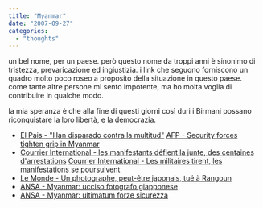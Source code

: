 ```yaml
---
title: "Myanmar"
date: "2007-09-27"
categories: 
  - "thoughts"
---
```


un bel nome, per un paese. però questo nome da troppi anni è sinonimo di tristezza, prevaricazione ed ingiustizia. i link che seguono forniscono un quadro molto poco roseo a proposito della situazione in questo paese. come tante altre persone mi sento impotente, ma ho molta voglia di contribuire in qualche modo.

la mia speranza è che alla fine di questi giorni così duri i Birmani possano riconquistare la loro libertà, e la democrazia.

- [El Pais - "Han disparado contra la multitud"](http://www.elpais.com/articulo/internacional/Junta/Militar/intenta/sofocar/protestas/Birmania/elpepuint/20070927elpepuint_8/Tes) [AFP - Security forces tighten grip in Myanmar](http://www.afp.com/english/news/stories/070927102904.x97na9r9.html)
- [Courrier International - les manifestants défient la junte, des centaines d'arrestations](http://www.courrierinternational.com/AFP/depeche.asp?NewsItem_value=070927104357.7unepypn.xml) [Courrier International - Les militaires tirent, les manifestations se poursuivent](http://www.courrierinternational.com/article.asp?obj_id=78027)
- [Le Monde - Un photographe, peut-être japonais, tué à Rangoun](http://www.lemonde.fr/web/depeches/0,14-0,39-32593920@7-37,0.html?xtor=RSS-3208)
- [ANSA - Myanmar: ucciso fotografo giapponese](http://www.ansa.it/site/notizie/awnplus/topnews/news/2007-09-27_127127127.html)
- [ANSA - Myanmar: ultimatum forze sicurezza](http://www.ansa.it/site/notizie/awnplus/topnews/news/2007-09-27_127125200.html)
